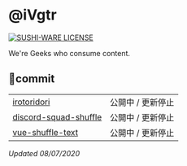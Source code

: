# @iVgtr 
 
[![SUSHI-WARE LICENSE](https://img.shields.io/badge/license-SUSHI--WARE%F0%9F%8D%A3-blue.svg)](https://github.com/ivgtr/ivgtr) 
 
We're Geeks who consume content.

## :whale:commit
| | |
----|---- 
| [irotoridori](https://ivgtr.me) | 公開中 / 更新停止 |
| [discord-squad-shuffle](https://github.com/ivgtr/discord-squad-shuffle) | 公開中 / 更新停止 |
| [vue-shuffle-text](https://www.npmjs.com/package/vue-shuffle-text) | 公開中 / 更新停止 |



_Updated 08/07/2020_